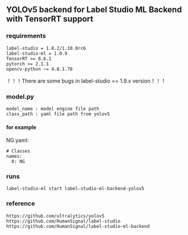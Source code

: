 ## YOLOv5 backend for Label Studio ML Backend with TensorRT support
### requirements
```
label-studio = 1.8.2/1.10.0rc6
label-studio-ml = 1.0.9
TensorRT >= 8.6.1
pytorch >= 2.1.1
opencv-python ~= 4.8.1.78
```
！！！There are some bugs in label-studio == 1.9.x version！！！

### model.py
```
model_name : model engine file path
class_path : yaml file path from yolov5
```
#### for example 
NG.yaml:
```
# Classes
names:
  0: NG
```
### runs
```
label-studio-ml start label-studio-ml-backend-yolov5
```
### reference
```
https://github.com/ultralytics/yolov5
https://github.com/HumanSignal/label-studio
https://github.com/HumanSignal/label-studio-ml-backend
```
